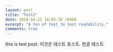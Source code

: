 ```yaml
---
layout: post
title: "Test2"
date: 2018-04-22 18:03:30 +0900
excerpt: "A ton of text to test readability."
comments: true
---
```


this is test post. 
이것은 테스트 포스트. 한글 테스트
